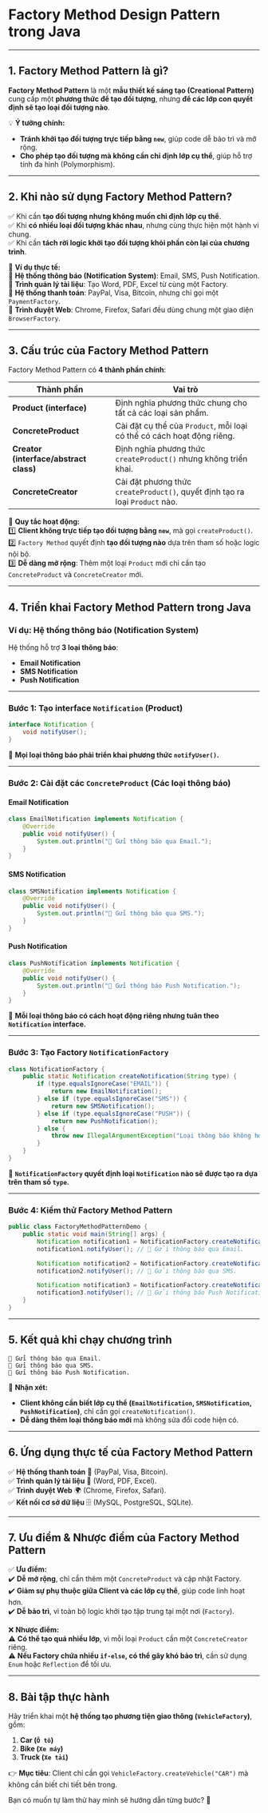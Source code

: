 # **Factory Method Design Pattern trong Java**

---

## **1. Factory Method Pattern là gì?**
**Factory Method Pattern** là một **mẫu thiết kế sáng tạo (Creational Pattern)** cung cấp một **phương thức để tạo đối tượng**, nhưng **để các lớp con quyết định sẽ tạo loại đối tượng nào**.

💡 **Ý tưởng chính:**
- **Tránh khởi tạo đối tượng trực tiếp bằng `new`**, giúp code dễ bảo trì và mở rộng.
- **Cho phép tạo đối tượng mà không cần chỉ định lớp cụ thể**, giúp hỗ trợ tính đa hình (Polymorphism).

---

## **2. Khi nào sử dụng Factory Method Pattern?**
✅ Khi cần **tạo đối tượng nhưng không muốn chỉ định lớp cụ thể**.  
✅ Khi **có nhiều loại đối tượng khác nhau**, nhưng cùng thực hiện một hành vi chung.  
✅ Khi cần **tách rời logic khởi tạo đối tượng khỏi phần còn lại của chương trình**.

📌 **Ví dụ thực tế:**  
🔹 **Hệ thống thông báo (Notification System)**: Email, SMS, Push Notification.  
🔹 **Trình quản lý tài liệu**: Tạo Word, PDF, Excel từ cùng một Factory.  
🔹 **Hệ thống thanh toán**: PayPal, Visa, Bitcoin, nhưng chỉ gọi một `PaymentFactory`.  
🔹 **Trình duyệt Web**: Chrome, Firefox, Safari đều dùng chung một giao diện `BrowserFactory`.

---

## **3. Cấu trúc của Factory Method Pattern**
Factory Method Pattern có **4 thành phần chính**:

| **Thành phần**  | **Vai trò** |
|--------------|-----------|
| **Product (interface)** | Định nghĩa phương thức chung cho tất cả các loại sản phẩm. |
| **ConcreteProduct** | Cài đặt cụ thể của `Product`, mỗi loại có thể có cách hoạt động riêng. |
| **Creator (interface/abstract class)** | Định nghĩa phương thức `createProduct()` nhưng không triển khai. |
| **ConcreteCreator** | Cài đặt phương thức `createProduct()`, quyết định tạo ra loại `Product` nào. |

📌 **Quy tắc hoạt động:**  
1️⃣ **Client không trực tiếp tạo đối tượng bằng `new`**, mà gọi `createProduct()`.  
2️⃣ `Factory Method` quyết định **tạo đối tượng nào** dựa trên tham số hoặc logic nội bộ.  
3️⃣ **Dễ dàng mở rộng**: Thêm một loại `Product` mới chỉ cần tạo `ConcreteProduct` và `ConcreteCreator` mới.

---

## **4. Triển khai Factory Method Pattern trong Java**
### **Ví dụ: Hệ thống thông báo (Notification System)**
Hệ thống hỗ trợ **3 loại thông báo**:
- **Email Notification**
- **SMS Notification**
- **Push Notification**

---

### **Bước 1: Tạo interface `Notification` (Product)**
```java
interface Notification {
    void notifyUser();
}
```
🔹 **Mọi loại thông báo phải triển khai phương thức `notifyUser()`.**

---

### **Bước 2: Cài đặt các `ConcreteProduct` (Các loại thông báo)**
#### **Email Notification**
```java
class EmailNotification implements Notification {
    @Override
    public void notifyUser() {
        System.out.println("📧 Gửi thông báo qua Email.");
    }
}
```

#### **SMS Notification**
```java
class SMSNotification implements Notification {
    @Override
    public void notifyUser() {
        System.out.println("📩 Gửi thông báo qua SMS.");
    }
}
```

#### **Push Notification**
```java
class PushNotification implements Notification {
    @Override
    public void notifyUser() {
        System.out.println("🔔 Gửi thông báo Push Notification.");
    }
}
```
🔹 **Mỗi loại thông báo có cách hoạt động riêng nhưng tuân theo `Notification` interface.**

---

### **Bước 3: Tạo Factory `NotificationFactory`**
```java
class NotificationFactory {
    public static Notification createNotification(String type) {
        if (type.equalsIgnoreCase("EMAIL")) {
            return new EmailNotification();
        } else if (type.equalsIgnoreCase("SMS")) {
            return new SMSNotification();
        } else if (type.equalsIgnoreCase("PUSH")) {
            return new PushNotification();
        } else {
            throw new IllegalArgumentException("Loại thông báo không hợp lệ: " + type);
        }
    }
}
```
🔹 **`NotificationFactory` quyết định loại `Notification` nào sẽ được tạo ra dựa trên tham số `type`.**

---

### **Bước 4: Kiểm thử Factory Method Pattern**
```java
public class FactoryMethodPatternDemo {
    public static void main(String[] args) {
        Notification notification1 = NotificationFactory.createNotification("EMAIL");
        notification1.notifyUser(); // 📧 Gửi thông báo qua Email.

        Notification notification2 = NotificationFactory.createNotification("SMS");
        notification2.notifyUser(); // 📩 Gửi thông báo qua SMS.

        Notification notification3 = NotificationFactory.createNotification("PUSH");
        notification3.notifyUser(); // 🔔 Gửi thông báo Push Notification.
    }
}
```

---

## **5. Kết quả khi chạy chương trình**
```
📧 Gửi thông báo qua Email.
📩 Gửi thông báo qua SMS.
🔔 Gửi thông báo Push Notification.
```
📌 **Nhận xét:**
- **Client không cần biết lớp cụ thể (`EmailNotification`, `SMSNotification`, `PushNotification`)**, chỉ cần gọi `createNotification()`.
- **Dễ dàng thêm loại thông báo mới** mà không sửa đổi code hiện có.

---

## **6. Ứng dụng thực tế của Factory Method Pattern**
✅ **Hệ thống thanh toán** 🏦 (PayPal, Visa, Bitcoin).  
✅ **Trình quản lý tài liệu** 📄 (Word, PDF, Excel).  
✅ **Trình duyệt Web** 🌍 (Chrome, Firefox, Safari).  
✅ **Kết nối cơ sở dữ liệu** 🗄 (MySQL, PostgreSQL, SQLite).

---

## **7. Ưu điểm & Nhược điểm của Factory Method Pattern**
✅ **Ưu điểm:**  
✔️ **Dễ mở rộng**, chỉ cần thêm một `ConcreteProduct` và cập nhật Factory.  
✔️ **Giảm sự phụ thuộc giữa Client và các lớp cụ thể**, giúp code linh hoạt hơn.  
✔️ **Dễ bảo trì**, vì toàn bộ logic khởi tạo tập trung tại một nơi (`Factory`).

❌ **Nhược điểm:**  
⚠️ **Có thể tạo quá nhiều lớp**, vì mỗi loại `Product` cần một `ConcreteCreator` riêng.  
⚠️ **Nếu Factory chứa nhiều `if-else`, có thể gây khó bảo trì**, cần sử dụng `Enum` hoặc `Reflection` để tối ưu.

---

## **8. Bài tập thực hành**
Hãy triển khai một **hệ thống tạo phương tiện giao thông (`VehicleFactory`)**, gồm:
1. **Car (`Ô tô`)**
2. **Bike (`Xe máy`)**
3. **Truck (`Xe tải`)**

👉 **Mục tiêu**: Client chỉ cần gọi `VehicleFactory.createVehicle("CAR")` mà không cần biết chi tiết bên trong.

Bạn có muốn tự làm thử hay mình sẽ hướng dẫn từng bước? 🚀